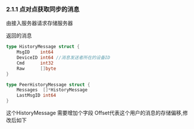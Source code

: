 ### 2.1.1 点对点获取同步的消息

由接入服务器请求存储服务器

返回的消息

```go
type HistoryMessage struct {
    MsgID    int64
    DeviceID int64 //消息发送者所在的设备ID
    Cmd      int32
    Raw      []byte
}

type PeerHistoryMessage struct {
    Messages  []*HistoryMessage
    LastMsgID int64
}
```

这个HistoryMessage 需要增加个字段 Offset代表这个用户的消息的存储偏移,修改后如下





